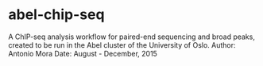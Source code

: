 # abel-chip-seq
A ChIP-seq analysis workflow for paired-end sequencing and broad peaks, created to be run in the Abel cluster of the University of Oslo.
Author: Antonio Mora
Date: August - December, 2015
